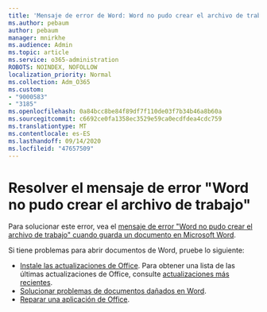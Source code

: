 ```yaml
---
title: 'Mensaje de error de Word: Word no pudo crear el archivo de trabajo'
ms.author: pebaum
author: pebaum
manager: mnirkhe
ms.audience: Admin
ms.topic: article
ms.service: o365-administration
ROBOTS: NOINDEX, NOFOLLOW
localization_priority: Normal
ms.collection: Adm_O365
ms.custom:
- "9000583"
- "3185"
ms.openlocfilehash: 0a84bcc8be84f89df7f110de03f7b34b46a8b60a
ms.sourcegitcommit: c6692ce0fa1358ec3529e59ca0ecdfdea4cdc759
ms.translationtype: MT
ms.contentlocale: es-ES
ms.lasthandoff: 09/14/2020
ms.locfileid: "47657509"
---
```

# <a name="resolve-the-word-could-not-create-the-work-file-error-message"></a>Resolver el mensaje de error "Word no pudo crear el archivo de trabajo"

Para solucionar este error, vea el [mensaje de error "Word no pudo crear el archivo de trabajo" cuando guarda un documento en Microsoft Word](https://docs.microsoft.com/office/troubleshoot/word/word-could-not-create-the-work-file).

Si tiene problemas para abrir documentos de Word, pruebe lo siguiente:

- [Instale las actualizaciones de Office](https://support.office.com/article/2ab296f3-7f03-43a2-8e50-46de917611c5). Para obtener una lista de las últimas actualizaciones de Office, consulte [actualizaciones más recientes](https://docs.microsoft.com/officeupdates/office-updates-msi).
- [Solucionar problemas de documentos dañados en Word](https://docs.microsoft.com/office/troubleshoot/word/damaged-documents-in-word).
- [Reparar una aplicación de Office](https://support.office.com/Article/Repair-an-Office-application-7821d4b6-7c1d-4205-aa0e-a6b40c5bb88b).